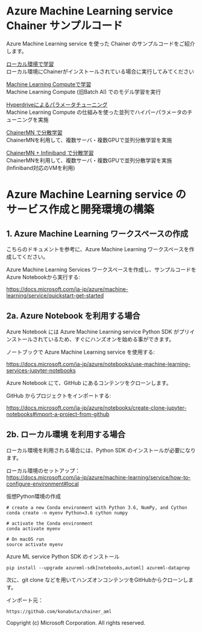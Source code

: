 # Azure Machine Learning service Chainer サンプルコード

Azure Machine Learning service を使った Chainer のサンプルコードをご紹介します。

[ローカル環境で学習](/Chainer-local)  
ローカル環境にChainerがインストールされている場合に実行してみてください

[Machine Learning Computeで学習](/Chainer-remote)  
Machine Learning Compute (旧Batch AI) でのモデル学習を実行

[Hyperdriveによるパラメータチューニング](/Chainer-hyperdrive)  
Machine Learning Compute の仕組みを使った並列でハイパーパラメータのチューニングを実施

[ChainerMN で分散学習](/Chainer-remote)  
ChainerMNを利用して、複数サーバ・複数GPUで並列分散学習を実施

[ChainerMN + Infiniband で分散学習](/Chainer-remote)  
ChainerMNを利用して、複数サーバ・複数GPUで並列分散学習を実施 (Infiniband対応のVMを利用)






# Azure Machine Learning service のサービス作成と開発環境の構築

## 1. Azure Machine Learning ワークスペースの作成

こちらのドキュメントを参考に、Azure Machine Learning ワークスペースを作成してください。

Azure Machine Learning Services ワークスペースを作成し、サンプルコードをAzure Notebookから実行する:

https://docs.microsoft.com/ja-jp/azure/machine-learning/service/quickstart-get-started



## 2a. Azure Notebook を利用する場合

Azure Notebook には Azure Machine Learning service Python SDK がプリインストールされているため、すぐにハンズオンを始める事ができます。

ノートブックで Azure Machine Learning service を使用する:  

https://docs.microsoft.com/ja-jp/azure/notebooks/use-machine-learning-services-jupyter-notebooks

Azure Notebook にて、GitHub にあるコンテンツをクローンします。

GitHub からプロジェクトをインポートする:  

https://docs.microsoft.com/ja-jp/azure/notebooks/create-clone-jupyter-notebooks#import-a-project-from-github


## 2b. ローカル環境 を利用する場合

ローカル環境を利用される場合には、Python SDK のインストールが必要になります。

ローカル環境のセットアップ：  
https://docs.microsoft.com/ja-jp/azure/machine-learning/service/how-to-configure-environment#local

仮想Python環境の作成

```shell
# create a new Conda environment with Python 3.6, NumPy, and Cython
conda create -n myenv Python=3.6 cython numpy

# activate the Conda environment
conda activate myenv

# On macOS run
source activate myenv

```

Azure ML service Python SDK のインストール
```shell
pip install --upgrade azureml-sdk[notebooks,automl] azureml-dataprep
```


次に、git clone などを用いてハンズオンコンテンツをGitHubからクローンします。

インポート元：

```
https://github.com/konabuta/chainer_aml
```



Copyright (c) Microsoft Corporation. All rights reserved.  
    
